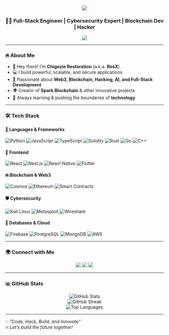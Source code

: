<h1 align="center">
  <img src="https://capsule-render.vercel.app/api?type=wave&color=0A192F&height=150&section=header&text=Chigozie%20Restoration%20|%20ResX&fontSize=30&fontColor=00E6FF&animation=fadeIn" />
</h1>

<h3 align="center">👨‍💻 Full-Stack Engineer | Cybersecurity Expert | Blockchain Dev | Hacker</h3>

<p align="center">
  <img src="https://readme-typing-svg.herokuapp.com?font=Fira+Code&pause=1000&color=00E6FF&center=true&vCenter=true&width=500&lines=Mastering+the+art+of+coding!;Full-stack+developer+%F0%9F%94%A5;Blockchain+%26+Web3+Expert;Cybersecurity+%7C+Ethical+Hacking+%E2%9A%A1;Building+the+future+of+tech!">
</p>

---

### 🔥 About Me  
- 👋 Hey there! I’m **Chigozie Restoration** (a.k.a. **ResX**)  
- 💻 I build powerful, scalable, and secure applications  
- 🚀 Passionate about **Web3, Blockchain, Hacking, AI, and Full-Stack Development**  
- 🌍 Creator of **Spark Blockchain** & other innovative projects  
- 🎯 Always learning & pushing the boundaries of **technology**  

---

### 🛠️ Tech Stack  

#### 🚀 Languages & Frameworks  
![Python](https://img.shields.io/badge/Python-3776AB?style=for-the-badge&logo=python&logoColor=white)
![JavaScript](https://img.shields.io/badge/JavaScript-F7DF1E?style=for-the-badge&logo=javascript&logoColor=black)
![TypeScript](https://img.shields.io/badge/TypeScript-3178C6?style=for-the-badge&logo=typescript&logoColor=white)
![Solidity](https://img.shields.io/badge/Solidity-363636?style=for-the-badge&logo=solidity&logoColor=white)
![Rust](https://img.shields.io/badge/Rust-000000?style=for-the-badge&logo=rust&logoColor=white)
![Go](https://img.shields.io/badge/Go-00ADD8?style=for-the-badge&logo=go&logoColor=white)
![C++](https://img.shields.io/badge/C++-00599C?style=for-the-badge&logo=c%2B%2B&logoColor=white)

#### 📱 Frontend  
![React](https://img.shields.io/badge/React-61DAFB?style=for-the-badge&logo=react&logoColor=black)
![Next.js](https://img.shields.io/badge/Next.js-000000?style=for-the-badge&logo=next.js&logoColor=white)
![React Native](https://img.shields.io/badge/React_Native-61DAFB?style=for-the-badge&logo=react&logoColor=black)
![Flutter](https://img.shields.io/badge/Flutter-02569B?style=for-the-badge&logo=flutter&logoColor=white)

#### 🔥 Blockchain & Web3  
![Cosmos](https://img.shields.io/badge/Cosmos-000000?style=for-the-badge&logo=cosmos&logoColor=white)
![Ethereum](https://img.shields.io/badge/Ethereum-3C3C3D?style=for-the-badge&logo=ethereum&logoColor=white)
![Smart Contracts](https://img.shields.io/badge/Smart%20Contracts-00A86B?style=for-the-badge&logo=ethereum&logoColor=white)

#### 🛡️ Cybersecurity  
![Kali Linux](https://img.shields.io/badge/Kali_Linux-557C94?style=for-the-badge&logo=kali-linux&logoColor=white)
![Metasploit](https://img.shields.io/badge/Metasploit-000000?style=for-the-badge&logo=metasploit&logoColor=white)
![Wireshark](https://img.shields.io/badge/Wireshark-1679A7?style=for-the-badge&logo=wireshark&logoColor=white)

#### 📡 Databases & Cloud  
![Firebase](https://img.shields.io/badge/Firebase-FFCA28?style=for-the-badge&logo=firebase&logoColor=black)
![PostgreSQL](https://img.shields.io/badge/PostgreSQL-336791?style=for-the-badge&logo=postgresql&logoColor=white)
![MongoDB](https://img.shields.io/badge/MongoDB-47A248?style=for-the-badge&logo=mongodb&logoColor=white)
![AWS](https://img.shields.io/badge/AWS-232F3E?style=for-the-badge&logo=amazon-aws&logoColor=white)

---

### 🌍 Connect with Me  
<p align="center">
  <a href="https://github.com/YOUR-NEW-USERNAME"><img src="https://img.shields.io/badge/GitHub-ResX-000?style=for-the-badge&logo=github&logoColor=white"></a>
  <a href="https://twitter.com/YOUR-HANDLE"><img src="https://img.shields.io/badge/Twitter-ResX-1DA1F2?style=for-the-badge&logo=twitter&logoColor=white"></a>
  <a href="https://linkedin.com/in/YOUR-PROFILE"><img src="https://img.shields.io/badge/LinkedIn-ResX-0077B5?style=for-the-badge&logo=linkedin&logoColor=white"></a>
</p>

---

### 📊 GitHub Stats  
<p align="center">
  <img src="https://github-readme-stats.vercel.app/api?username=ResX-Official&show_icons=true&theme=dark&bg_color=0A192F&text_color=00E6FF" alt="GitHub Stats">
  <br>
  <img src="https://github-readme-streak-stats.herokuapp.com/?user=ResX-Official&theme=dark&background=0A192F&ring=00E6FF&fire=00E6FF&currStreakLabel=00E6FF" alt="GitHub Streak">
  <br>
  <img src="https://github-readme-stats.vercel.app/api/top-langs/?username=YOUR-NEW-USERNAME&layout=compact&theme=dark&bg_color=0A192F&text_color=00E6FF" alt="Top Languages">
</p>

---

💡 *"Code, Hack, Build, and Innovate"*  
🔥 *Let's build the future together!*  

